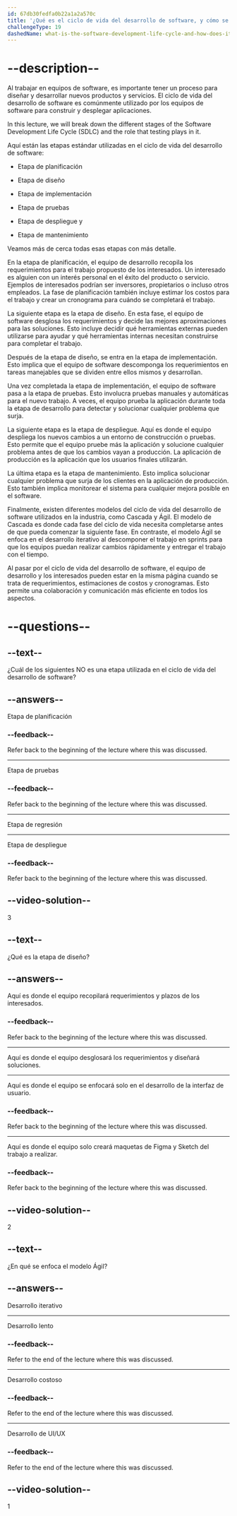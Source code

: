 ```yaml
---
id: 67db30fedfa0b22a1a2a570c
title: '¿Qué es el ciclo de vida del desarrollo de software, y cómo se relaciona con las pruebas?'
challengeType: 19
dashedName: what-is-the-software-development-life-cycle-and-how-does-it-relate-to-testing
---
```


# --description--

Al trabajar en equipos de software, es importante tener un proceso para diseñar y desarrollar nuevos productos y servicios. El ciclo de vida del desarrollo de software es comúnmente utilizado por los equipos de software para construir y desplegar aplicaciones.

In this lecture, we will break down the different stages of the Software Development Life Cycle (SDLC) and the role that testing plays in it.

Aquí están las etapas estándar utilizadas en el ciclo de vida del desarrollo de software:

- Etapa de planificación

- Etapa de diseño

- Etapa de implementación

- Etapa de pruebas

- Etapa de despliegue y

- Etapa de mantenimiento

Veamos más de cerca todas esas etapas con más detalle.

En la etapa de planificación, el equipo de desarrollo recopila los requerimientos para el trabajo propuesto de los interesados. Un interesado es alguien con un interés personal en el éxito del producto o servicio. Ejemplos de interesados podrían ser inversores, propietarios o incluso otros empleados. La fase de planificación también incluye estimar los costos para el trabajo y crear un cronograma para cuándo se completará el trabajo.

La siguiente etapa es la etapa de diseño. En esta fase, el equipo de software desglosa los requerimientos y decide las mejores aproximaciones para las soluciones. Esto incluye decidir qué herramientas externas pueden utilizarse para ayudar y qué herramientas internas necesitan construirse para completar el trabajo.

Después de la etapa de diseño, se entra en la etapa de implementación. Esto implica que el equipo de software descomponga los requerimientos en tareas manejables que se dividen entre ellos mismos y desarrollan.

Una vez completada la etapa de implementación, el equipo de software pasa a la etapa de pruebas. Esto involucra pruebas manuales y automáticas para el nuevo trabajo. A veces, el equipo prueba la aplicación durante toda la etapa de desarrollo para detectar y solucionar cualquier problema que surja.

La siguiente etapa es la etapa de despliegue. Aquí es donde el equipo despliega los nuevos cambios a un entorno de construcción o pruebas. Esto permite que el equipo pruebe más la aplicación y solucione cualquier problema antes de que los cambios vayan a producción. La aplicación de producción es la aplicación que los usuarios finales utilizarán.

La última etapa es la etapa de mantenimiento. Esto implica solucionar cualquier problema que surja de los clientes en la aplicación de producción. Esto también implica monitorear el sistema para cualquier mejora posible en el software.

Finalmente, existen diferentes modelos del ciclo de vida del desarrollo de software utilizados en la industria, como Cascada y Ágil. El modelo de Cascada es donde cada fase del ciclo de vida necesita completarse antes de que pueda comenzar la siguiente fase. En contraste, el modelo Ágil se enfoca en el desarrollo iterativo al descomponer el trabajo en sprints para que los equipos puedan realizar cambios rápidamente y entregar el trabajo con el tiempo.

Al pasar por el ciclo de vida del desarrollo de software, el equipo de desarrollo y los interesados pueden estar en la misma página cuando se trata de requerimientos, estimaciones de costos y cronogramas. Esto permite una colaboración y comunicación más eficiente en todos los aspectos.

# --questions--

## --text--

¿Cuál de los siguientes NO es una etapa utilizada en el ciclo de vida del desarrollo de software?

## --answers--

Etapa de planificación

### --feedback--

Refer back to the beginning of the lecture where this was discussed.

---

Etapa de pruebas

### --feedback--

Refer back to the beginning of the lecture where this was discussed.

---

Etapa de regresión

---

Etapa de despliegue

### --feedback--

Refer back to the beginning of the lecture where this was discussed.

## --video-solution--

3

## --text--

¿Qué es la etapa de diseño?

## --answers--

Aquí es donde el equipo recopilará requerimientos y plazos de los interesados.

### --feedback--

Refer back to the beginning of the lecture where this was discussed.

---

Aquí es donde el equipo desglosará los requerimientos y diseñará soluciones.

---

Aquí es donde el equipo se enfocará solo en el desarrollo de la interfaz de usuario.

### --feedback--

Refer back to the beginning of the lecture where this was discussed.

---

Aquí es donde el equipo solo creará maquetas de Figma y Sketch del trabajo a realizar.

### --feedback--

Refer back to the beginning of the lecture where this was discussed.

## --video-solution--

2

## --text--

¿En qué se enfoca el modelo Ágil?

## --answers--

Desarrollo iterativo

---

Desarrollo lento

### --feedback--

Refer to the end of the lecture where this was discussed.

---

Desarrollo costoso

### --feedback--

Refer to the end of the lecture where this was discussed.

---

Desarrollo de UI/UX

### --feedback--

Refer to the end of the lecture where this was discussed.

## --video-solution--

1
